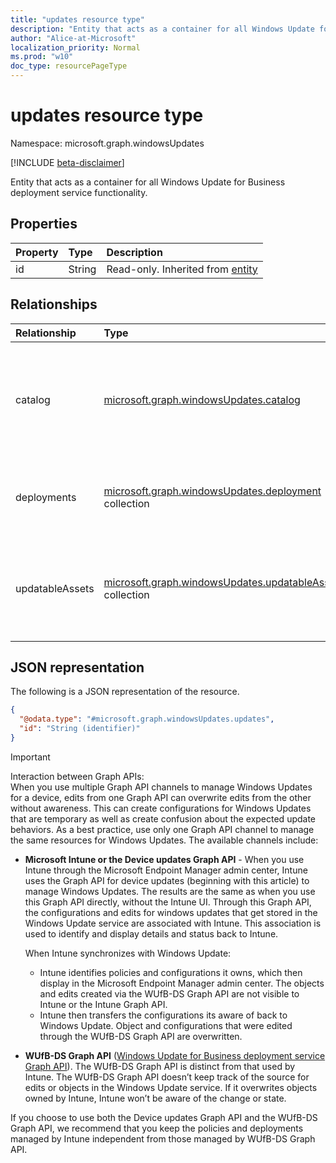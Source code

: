 ```yaml
---
title: "updates resource type"
description: "Entity that acts as a container for all Windows Update for Business deployment service functionality."
author: "Alice-at-Microsoft"
localization_priority: Normal
ms.prod: "w10"
doc_type: resourcePageType
---
```


# updates resource type

Namespace: microsoft.graph.windowsUpdates

[!INCLUDE [beta-disclaimer](../../includes/beta-disclaimer.md)]

Entity that acts as a container for all Windows Update for Business deployment service functionality.

## Properties
|Property|Type|Description|
|:---|:---|:---|
|id|String|Read-only. Inherited from [entity](../resources/entity.md)|

## Relationships
|Relationship|Type|Description|
|:---|:---|:---|
|catalog|[microsoft.graph.windowsUpdates.catalog](../resources/windowsupdates-catalog.md)|Catalog of content that can be approved for deployment by the deployment service. Read-only.|
|deployments|[microsoft.graph.windowsUpdates.deployment](../resources/windowsupdates-deployment.md) collection|Deployments created using the deployment service. Read-only.|
|updatableAssets|[microsoft.graph.windowsUpdates.updatableAsset](../resources/windowsupdates-updatableasset.md) collection|Assets registered with the deployment service that can receive updates. Read-only.|

## JSON representation
The following is a JSON representation of the resource.
<!-- {
  "blockType": "resource",
  "keyProperty": "id",
  "@odata.type": "microsoft.graph.windowsUpdates.updates",
  "baseType": "microsoft.graph.entity",
  "openType": false
}
-->
``` json
{
  "@odata.type": "#microsoft.graph.windowsUpdates.updates",
  "id": "String (identifier)"
}
```

> [!IMPORTANT]  
> Interaction between Graph APIs:   
> When you use multiple Graph API channels to manage Windows Updates for a device, edits from one Graph API can overwrite edits from the other without awareness. This can create configurations for Windows Updates that are temporary as well as create confusion about the expected update behaviors. 
As a best practice, use only one Graph API channel to manage the same resources for Windows Updates. The available channels include: 
>
> - **Microsoft Intune or the Device updates Graph API** -   When you use Intune through the Microsoft Endpoint Manager admin center, Intune uses the Graph API for device updates (beginning with this article) to manage Windows Updates. The results are the same as when you use this Graph API directly, without the Intune UI.  Through this Graph API, the configurations and edits for windows updates that get stored in the Windows Update service are associated with Intune. This association is used to identify and display details and status back to Intune. 
>
>   When Intune synchronizes with Windows Update:
>   - Intune identifies policies and configurations it owns, which then display in the Microsoft Endpoint Manager admin center. The objects and edits created via the WUfB-DS Graph API are not visible to Intune or the Intune Graph API. 
>   - Intune then transfers the configurations its aware of back to Windows Update. Object and configurations that were edited through the WUfB-DS Graph API are overwritten. 
>
> - **WUfB-DS Graph API** ([Windows Update for Business deployment service Graph API](https://docs.microsoft.com/windows/deployment/update/deployment-service-overview)). The WUfB-DS Graph API is distinct from that used by Intune. The WUfB-DS Graph API doesn’t keep track of the source for edits or objects in the Windows Update service. If it overwrites objects owned by Intune, Intune won’t be aware of the change or state.
>
> If you choose to use both the Device updates Graph API and the WUfB-DS Graph API, we recommend that you keep the policies and deployments managed by Intune independent from those managed by WUfB-DS Graph API.

